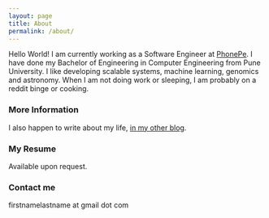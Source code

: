 ```yaml
---
layout: page
title: About
permalink: /about/
---
```

Hello World! I am currently working as a Software Engineer at [PhonePe](https://www.phonepe.com/en/). I have done my Bachelor of Engineering in Computer Engineering from Pune University. I like developing scalable systems, machine learning, genomics and astronomy. When I am not doing work or sleeping, I am probably on a reddit binge or cooking. 

### More Information

I also happen to write about my life, [in my other blog](http://www.samridhimaheshwari.blogspot.com).

### My Resume

Available upon request.

### Contact me

firstnamelastname at gmail dot com 

